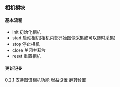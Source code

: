﻿### 相机模块

#### 基本流程
- init 初始化相机
- start 启动相机(相机内部开始图像采集或可以随时采集)
- stop 停止相机
- close 关闭并释放
- reset 重置相机


#### 更新记录

0.2.1 支持图谱相机功能  增益设置 翻转设置
